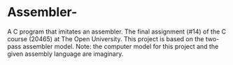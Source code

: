 # Assembler-
A C program that imitates an assembler. The final assignment (#14) of the C course (20465) at The Open University.  This project is based on the two-pass assembler model. Note: the computer model for this project and the given assembly language are imaginary.
